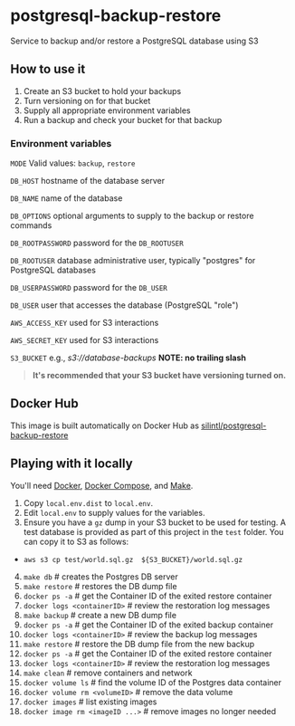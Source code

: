 # postgresql-backup-restore
Service to backup and/or restore a PostgreSQL database using S3

## How to use it
1. Create an S3 bucket to hold your backups
2. Turn versioning on for that bucket
3. Supply all appropriate environment variables
4. Run a backup and check your bucket for that backup

### Environment variables
`MODE` Valid values: `backup`, `restore`

`DB_HOST` hostname of the database server

`DB_NAME` name of the database

`DB_OPTIONS` optional arguments to supply to the backup or restore commands

`DB_ROOTPASSWORD` password for the `DB_ROOTUSER`

`DB_ROOTUSER` database administrative user, typically "postgres" for PostgreSQL databases

`DB_USERPASSWORD` password for the `DB_USER`

`DB_USER` user that accesses the database (PostgreSQL "role")

`AWS_ACCESS_KEY` used for S3 interactions

`AWS_SECRET_KEY` used for S3 interactions

`S3_BUCKET` e.g., _s3://database-backups_ **NOTE: no trailing slash**

>**It's recommended that your S3 bucket have versioning turned on.**

## Docker Hub
This image is built automatically on Docker Hub as [silintl/postgresql-backup-restore](https://hub.docker.com/r/silintl/postgresql-backup-restore/)

## Playing with it locally
You'll need [Docker](https://www.docker.com/get-docker), [Docker Compose](https://docs.docker.com/compose/install/), and [Make](https://www.gnu.org/software/make/).

1. Copy `local.env.dist` to `local.env`.
2. Edit `local.env` to supply values for the variables.
3. Ensure you have a `gz` dump in your S3 bucket to be used for testing.  A test database is provided as part of this project in the `test` folder. You can copy it to S3 as follows:
* `aws s3 cp test/world.sql.gz  ${S3_BUCKET}/world.sql.gz`
4. `make db`  # creates the Postgres DB server
5. `make restore`  # restores the DB dump file
6. `docker ps -a`  # get the Container ID of the exited restore container
7. `docker logs <containerID>`  # review the restoration log messages
8. `make backup`  # create a new DB dump file
9. `docker ps -a`  # get the Container ID of the exited backup container
10. `docker logs <containerID>`  # review the backup log messages
11. `make restore`  # restore the DB dump file from the new backup
12. `docker ps -a`  # get the Container ID of the exited restore container
13. `docker logs <containerID>`  # review the restoration log messages
14. `make clean`  # remove containers and network
15. `docker volume ls`  # find the volume ID of the Postgres data container
16. `docker volume rm <volumeID>`  # remove the data volume
17. `docker images`  # list existing images
18. `docker image rm <imageID ...>`  # remove images no longer needed

